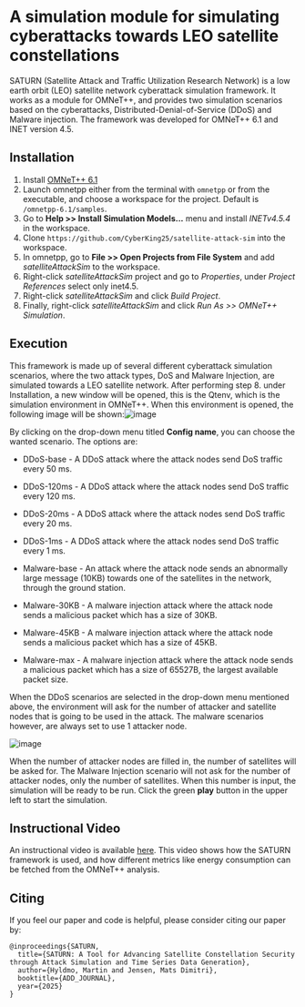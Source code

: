 # A simulation module for simulating cyberattacks towards LEO satellite constellations

SATURN (Satellite Attack and Traffic Utilization Research Network) is a low earth orbit (LEO) satellite network cyberattack simulation framework. It works as a module for OMNeT++, and provides two simulation scenarios based on the cyberattacks, Distributed-Denial-of-Service (DDoS) and Malware injection. The framework was developed for OMNeT++ 6.1 and INET version 4.5.

## Installation

1. Install [OMNeT++ 6.1](https://omnetpp.org/download/)
2. Launch omnetpp either from the terminal with `omnetpp` or from the executable, and choose a workspace for the project. Default is `/omnetpp-6.1/samples`.
3. Go to **Help >> Install Simulation Models...** menu and install *INETv4.5.4* in the workspace.
4. Clone `https://github.com/CyberKing25/satellite-attack-sim` into the workspace.
5. In omnetpp, go to **File >> Open Projects from File System** and add *satelliteAttackSim* to the workspace.
6. Right-click *satelliteAttackSim* project and go to *Properties*, under *Project References* select only inet4.5.
7. Right-click *satelliteAttackSim* and click *Build Project*.
8. Finally, right-click *satelliteAttackSim* and click *Run As >> OMNeT++ Simulation*.

## Execution

This framework is made up of several different cyberattack simulation scenarios, where the two attack types, DoS and Malware Injection, are simulated towards a LEO satellite network. After performing step 8. under Installation, a new window will be opened, this is the Qtenv, which is the simulation environment in OMNeT++. When this environment is opened, the following image will be shown:![image](https://github.com/user-attachments/assets/3911c324-13e7-4a19-85c6-4769c576fb3e)

By clicking on the drop-down menu titled **Config name**, you can choose the wanted scenario. The options are:
- DDoS-base - A DDoS attack where the attack nodes send DoS traffic every 50 ms.
- DDoS-120ms - A DDoS attack where the attack nodes send DoS traffic every 120 ms.
- DDoS-20ms - A DDoS attack where the attack nodes send DoS traffic every 20 ms.
- DDoS-1ms - A DDoS attack where the attack nodes send DoS traffic every 1 ms.
  
- Malware-base - An attack where the attack node sends an abnormally large message (10KB) towards one of the satellites in the network, through the ground station.
- Malware-30KB - A malware injection attack where the attack node sends a malicious packet which has a size of 30KB.
- Malware-45KB - A malware injection attack where the attack node sends a malicious packet which has a size of 45KB.
- Malware-max - A malware injection attack where the attack node sends a malicious packet which has a size of 65527B, the largest available packet size.

When the DDoS scenarios are selected in the drop-down menu mentioned above, the environment will ask for the number of attacker and satellite nodes that is going to be used in the attack. The malware scenarios however, are always set to use 1 attacker node. 

![image](https://github.com/user-attachments/assets/737fbd28-b1a6-4282-be34-5db96d8b2403)

When the number of attacker nodes are filled in, the number of satellites will be asked for. The Malware Injection scenario will not ask for the number of attacker nodes, only the number of satellites. When this number is input, the simulation will be ready to be run. Click the green **play** button in the upper left to start the simulation.


## Instructional Video

An instructional video is available [here](https://youtu.be/NVk7GdAgObU). This video shows how the SATURN framework is used, and how different metrics like energy consumption can be fetched from the OMNeT++ analysis.

## Citing

If you feel our paper and code is helpful, please consider citing our paper by:

```
@inproceedings{SATURN,
  title={SATURN: A Tool for Advancing Satellite Constellation Security through Attack Simulation and Time Series Data Generation},
  author={Hyldmo, Martin and Jensen, Mats Dimitri},
  booktitle={ADD_JOURNAL},
  year={2025}
}
```




